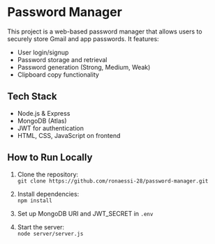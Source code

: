 # Password Manager

This project is a web-based password manager that allows users to securely store Gmail and app passwords. It features:

- User login/signup 
- Password storage and retrieval
- Password generation (Strong, Medium, Weak)  
- Clipboard copy functionality     

## Tech Stack
- Node.js & Express 
- MongoDB (Atlas)
- JWT for authentication
- HTML, CSS, JavaScript on frontend

## How to Run Locally
1. Clone the repository:  
   `git clone https://github.com/ronaessi-28/password-manager.git`

2. Install dependencies:  
   `npm install`

3. Set up MongoDB URI and JWT_SECRET in `.env`

4. Start the server:  
   `node server/server.js`
